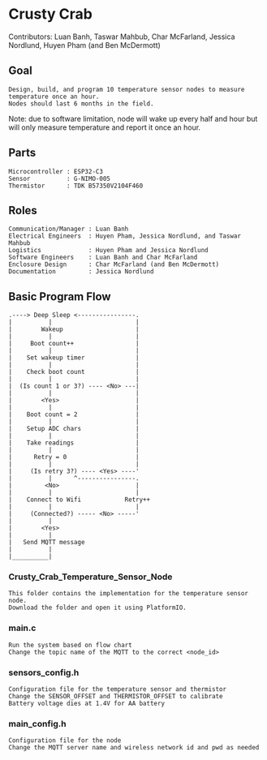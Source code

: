 # Crusty Crab

Contributors: Luan Banh, Taswar Mahbub, Char McFarland, Jessica Nordlund, Huyen Pham (and Ben McDermott)

## Goal
```
Design, build, and program 10 temperature sensor nodes to measure temperature once an hour. 
Nodes should last 6 months in the field. 
```
Note: due to software limitation, node will wake up every half and hour but will only measure temperature and report it once an hour.

## Parts
```
Microcontroller : ESP32-C3
Sensor          : G-NIMO-005
Thermistor      : TDK B57350V2104F460
```

## Roles
```
Communication/Manager : Luan Banh
Electrical Engineers  : Huyen Pham, Jessica Nordlund, and Taswar Mahbub
Logistics             : Huyen Pham and Jessica Nordlund
Software Engineers    : Luan Banh and Char McFarland
Enclosure Design      : Char McFarland (and Ben McDermott)
Documentation         : Jessica Nordlund
```

## Basic Program Flow
```
.----> Deep Sleep <----------------.
|          |                       |
|        Wakeup                    |
|          |                       |
|     Boot count++                 |
|          |                       |
|    Set wakeup timer              |
|          |                       | 
|    Check boot count              |
|          |                       |  
|  (Is count 1 or 3?) ---- <No> ---|           
|          |                       |
|        <Yes>                     |
|          |                       |
|    Boot count = 2                |
|          |                       |
|    Setup ADC chars               |
|          |                       |
|    Take readings                 |
|          |                       |                      
|      Retry = 0                   |
|          |                       |
|     (Is retry 3?) ---- <Yes> ----'
|          |      ^----------------.
|         <No>                     |
|          |                       |
|    Connect to Wifi            Retry++
|          |                       | 
|     (Connected?) ----- <No> -----'
|          |
|        <Yes>    
|          |
|   Send MQTT message
|          |
|__________|          

```


### Crusty_Crab_Temperature_Sensor_Node
```
This folder contains the implementation for the temperature sensor node.
Download the folder and open it using PlatformIO.
```

### main.c
```
Run the system based on flow chart
Change the topic name of the MQTT to the correct <node_id>
```

### sensors_config.h
```
Configuration file for the temperature sensor and thermistor
Change the SENSOR_OFFSET and THERMISTOR_OFFSET to calibrate
Battery voltage dies at 1.4V for AA battery
```

### main_config.h
```
Configuration file for the node
Change the MQTT server name and wireless network id and pwd as needed
```
